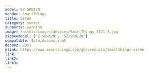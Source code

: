 ```yaml
---
model: SZ-SRN12N
vendor: SmartThings
title: Siren
category: sensor
supports: warning
image: /assets/images/devices/SmartThings_3321-S.jpg
zigbeemodel: ['Z-SRN12N', 'SZ-SRN12N']
compatible: [z2m,deconz,zha]
deconz: 2051
mlink: https://www.smartthings.com/gb/products/smartthings-siren
link: 
link2: 
link3: 
---
```

